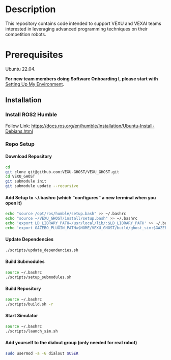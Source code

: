 # Description
This repository contains code intended to support VEXU and VEXAI teams interested in leveraging advanced programming techniques on their competition robots.

# Prerequisites
Ubuntu 22.04.

**For new team members doing Software Onboarding I, please start with** [Setting Up My Environment](https://github.com/VEXU-GHOST/VEXU_GHOST/blob/develop/SetupMyEnvironment.md).

## Installation
### Install ROS2 Humble

Follow Link: https://docs.ros.org/en/humble/Installation/Ubuntu-Install-Debians.html

### Repo Setup
#### Download Repository
```sh
cd
git clone git@github.com:VEXU-GHOST/VEXU_GHOST.git
cd VEXU_GHOST
git submodule init
git submodule update --recursive
```
#### Add Setup to ~/.bashrc (which "configures" a new terminal when you open it)
```sh
echo "source /opt/ros/humble/setup.bash" >> ~/.bashrc
echo "source ~/VEXU_GHOST/install/setup.bash" >> ~/.bashrc
echo 'export LD_LIBRARY_PATH=/usr/local/lib/:$LD_LIBRARY_PATH' >> ~/.bashrc
echo 'export GAZEBO_PLUGIN_PATH=$HOME/VEXU_GHOST/build/ghost_sim:$GAZEBO_PLUGIN_PATH' >> ~/.bashrc
```

#### Update Dependencies
```sh
./scripts/update_dependencies.sh
```

#### Build Submodules
```sh
source ~/.bashrc
./scripts/setup_submodules.sh
```

#### Build Repository
```sh
source ~/.bashrc
./scripts/build.sh -r
```

#### Start Simulator
```sh
source ~/.bashrc
./scripts/launch_sim.sh
```

#### Add yourself to the dialout group (only needed for real robot)

```sh
sudo usermod -a -G dialout $USER
```
